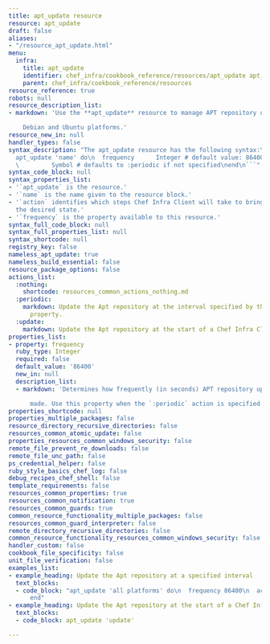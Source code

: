 ```yaml
---
title: apt_update resource
resource: apt_update
draft: false
aliases:
- "/resource_apt_update.html"
menu:
  infra:
    title: apt_update
    identifier: chef_infra/cookbook_reference/resources/apt_update apt_update
    parent: chef_infra/cookbook_reference/resources
resource_reference: true
robots: null
resource_description_list:
- markdown: 'Use the **apt_update** resource to manage APT repository updates on

    Debian and Ubuntu platforms.'
resource_new_in: null
handler_types: false
syntax_description: "The apt_update resource has the following syntax:\n\n``` ruby\n\
  apt_update 'name' do\n  frequency      Integer # default value: 86400\n  action\
  \         Symbol # defaults to :periodic if not specified\nend\n```"
syntax_code_block: null
syntax_properties_list:
- '`apt_update` is the resource.'
- '`name` is the name given to the resource block.'
- '`action` identifies which steps Chef Infra Client will take to bring the node into
  the desired state.'
- '`frequency` is the property available to this resource.'
syntax_full_code_block: null
syntax_full_properties_list: null
syntax_shortcode: null
registry_key: false
nameless_apt_update: true
nameless_build_essential: false
resource_package_options: false
actions_list:
  :nothing:
    shortcode: resources_common_actions_nothing.md
  :periodic:
    markdown: Update the Apt repository at the interval specified by the `frequency`
      property.
  :update:
    markdown: Update the Apt repository at the start of a Chef Infra Client run.
properties_list:
- property: frequency
  ruby_type: Integer
  required: false
  default_value: '86400'
  new_in: null
  description_list:
  - markdown: 'Determines how frequently (in seconds) APT repository updates are

      made. Use this property when the `:periodic` action is specified.'
properties_shortcode: null
properties_multiple_packages: false
resource_directory_recursive_directories: false
resources_common_atomic_update: false
properties_resources_common_windows_security: false
remote_file_prevent_re_downloads: false
remote_file_unc_path: false
ps_credential_helper: false
ruby_style_basics_chef_log: false
debug_recipes_chef_shell: false
template_requirements: false
resources_common_properties: true
resources_common_notification: true
resources_common_guards: true
common_resource_functionality_multiple_packages: false
resources_common_guard_interpreter: false
remote_directory_recursive_directories: false
common_resource_functionality_resources_common_windows_security: false
handler_custom: false
cookbook_file_specificity: false
unit_file_verification: false
examples_list:
- example_heading: Update the Apt repository at a specified interval
  text_blocks:
  - code_block: "apt_update 'all platforms' do\n  frequency 86400\n  action :periodic\n\
      end"
- example_heading: Update the Apt repository at the start of a Chef Infra Client run
  text_blocks:
  - code_block: apt_update 'update'

---
```


